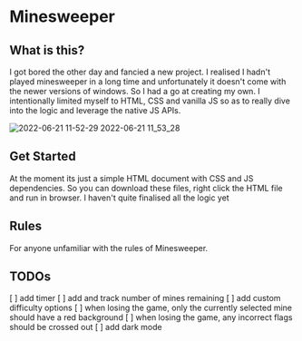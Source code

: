 # Minesweeper

## What is this?

I got bored the other day and fancied a new project. I realised I hadn't played minesweeper in a long time and unfortunately it doesn't come with the newer versions of windows. So I had a go at creating my own. I intentionally limited myself to HTML, CSS and vanilla JS so as to really dive into the logic and leverage the native JS APIs.


![2022-06-21 11-52-29 2022-06-21 11_53_28](https://user-images.githubusercontent.com/17533102/174783726-f66096e3-d48a-4341-99be-95d11ce27a92.gif)



## Get Started

At the moment its just a simple HTML document with CSS and JS dependencies. So you can download these files, right click the HTML file and run in browser. I haven't quite finalised all the logic yet

## Rules

For anyone unfamiliar with the rules of Minesweeper.

## TODOs

[ ] add timer
[ ] add and track number of mines remaining
[ ] add custom difficulty options
[ ] when losing the game, only the currently selected mine should have a red background
[ ] when losing the game, any incorrect flags should be crossed out
[ ] add dark mode
